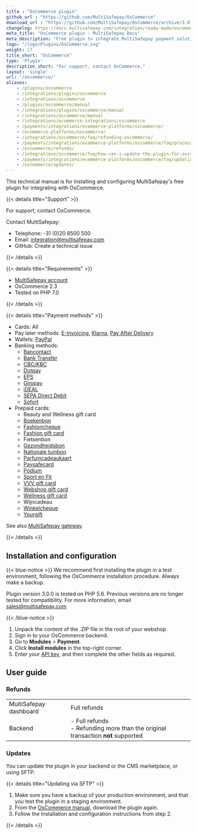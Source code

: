 ```yaml
---
title : "OsCommerce plugin"
github_url : "https://github.com/MultiSafepay/OsCommerce"
download_url : "https://github.com/MultiSafepay/OsCommerce/archive/3.0.0.zip"
changelog: https://docs.multisafepay.com/integration/ready-made/oscommerce/changelog/
meta_title: "OsCommerce plugin - MultiSafepay Docs"
meta_description: "Free plugin to integrate MultiSafepay payment solutions with OsCommerce."
logo: "/logo/Plugins/OsCommerce.svg"
weight: 17
title_short: "OsCommerce"
type: 'Plugin'
description_short: "For support, contact OsCommerce."
layout: 'single'
url: '/oscommerce/'
aliases: 
    - /plugins/oscommerce
    - /integrations/plugins/oscommerce
    - /integrations/oscommerce
    - /plugins/oscommerce/manual
    - /integrations/plugins/oscommerce/manual
    - /integrations/oscommerce/manual
    - /integrations/ecommerce-integrations/oscommerce
    - /payments/integrations/ecommerce-platforms/oscommerce/
    - /ecommerce-platforms/oscommerce/
    - /integrations/oscommerce/faq/refunding-oscommerce/
    - /payments/integrations/ecommerce-platforms/oscommerce/faq/processing-refunds/
    - /oscommerce/refunds/
    - /integrations/oscommerce/faq/how-can-i-update-the-plugin-for-oscommerce/
    - /payments/integrations/ecommerce-platforms/oscommerce/faq/updating-the-plugin/
    - /oscommerce/updates/
---
```


This technical manual is for installing and configuring MultiSafepay's free plugin for integrating with OsCommerce.

{{< details title="Support" >}}

For support, contact OsCommerce.

Contact MultiSafepay:

- Telephone: -31 (0)20 8500 500
- Email: <integration@multisafepay.com>
- GitHub: Create a technical issue

{{< /details >}}

{{< details title="Requirements" >}}

- [MultiSafepay account](/getting-started/guide/)
- OsCommerce 2.3
- Tested on PHP 7.0

{{< /details >}}

{{< details title="Payment methods" >}}

- Cards: All
- Pay later methods: [E-Invoicing](/payment-methods/e-invoicing), [Klarna](/payment-methods/klarna), [Pay After Delivery](/payment-methods/pay-after-delivery)
- Wallets: [PayPal](/payment-methods/paypal)
- Banking methods:
    - [Bancontact](/payment-methods/bancontact)
    - [Bank Transfer](/payment-methods/bank-transfer)
    - [CBC/KBC](/payment-methods/cbc-kbc)
    - [Dotpay](/payment-methods/dotpay)
    - [EPS](/payment-methods/eps)
    - [Giropay](/payment-methods/giropay)
    - [iDEAL](/payment-methods/ideal)
    - [SEPA Direct Debit](/payment-methods/sepa-direct-debit)
    - [Sofort](/payment-methods/sofort)
- Prepaid cards:
    - Beauty and Wellness gift card
    - [Boekenbon](https://www.cadeaubon.nl/cadeaubonnen/nederlandse-boekenbon)
    - [Fashioncheque](https://www.fashioncheque.com/nl)
    - [Fashion gift card](https://www.fashion-giftcard.nl)
    - Fietsenbon
    - [Gezondheidsbon](https://www.gezondheidsbon.nl/mhome)
    - [Nationale tuinbon](https://www.nationale-tuinbon.nl)
    - [Parfumcadeaukaart](https://www.parfumcadeaukaart.nl)
    - [Paysafecard](/payments/methods/prepaid-cards/paysafecard)
    - [Podium](https://www.podiumcadeaukaart.nl)
    - [Sport en Fit](https://www.sportenfitcadeau.nl)
    - [VVV gift card](https://www.vvvcadeaukaarten.nl)
    - [Webshop gift card](https://www.webshopgiftcard.nl)
    - [Wellness gift card](https://www.wellnessgiftcard.nl)
    - Wijncadeau
    - [Winkelcheque](https://www.winkelcheque.nl)
    - [Yourgift](https://www.yourgift.nl/)

See also [MultiSafepay gateway](/developer/generic-gateways/#multisafepay-gateways).

{{< /details >}}

## Installation and configuration

{{< blue-notice >}} We recommend first installing the plugin in a test environment, following the OsCommerce installation procedure. Always make a backup. 

Plugin version 3.0.0 is tested on PHP 5.6. Previous versions are no longer tested for compatibility. For more information, email <sales@multisafepay.com>

{{< /blue-notice >}}

1. Unpack the content of the .ZIP file in the root of your webshop.
2. Sign in to your OsCommerce backend.
3. Go to **Modules** > **Payment**.
4. Click **Install modules** in the top-right corner.
5. Enter your [API key](/account/managing-websites/#viewing-the-site-id-api-key-and-secure-code), and then complete the other fields as required.

## User guide

### Refunds

| | |
|---|---|
| MultiSafepay dashboard | Full refunds | 
| Backend | - Full refunds <br> - Refunding more than the original transaction **not** supported |

### Updates

You can update the plugin in your backend or the CMS marketplace, or using SFTP.

{{< details title="Updating via SFTP" >}}

1. Make sure you have a backup of your production environment, and that you test the plugin in a staging environment.
2. From the [OsCommerce manual](/integrations/oscommerce/manual), download the plugin again.
3. Follow the Installation and configuration instructions from step 2.

{{< /details >}}